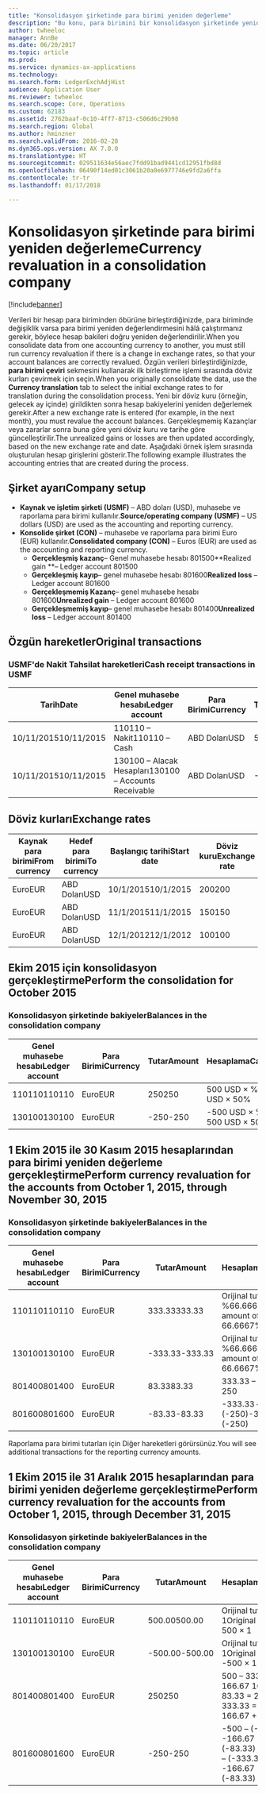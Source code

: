 ```yaml
---
title: "Konsolidasyon şirketinde para birimi yeniden değerleme"
description: "Bu konu, para birimini bir konsolidasyon şirketinde yeniden değerlemeyi açıklar."
author: twheeloc
manager: AnnBe
ms.date: 06/20/2017
ms.topic: article
ms.prod: 
ms.service: dynamics-ax-applications
ms.technology: 
ms.search.form: LedgerExchAdjHist
audience: Application User
ms.reviewer: twheeloc
ms.search.scope: Core, Operations
ms.custom: 62183
ms.assetid: 2762baaf-0c10-4ff7-8713-c506d6c29b98
ms.search.region: Global
ms.author: hminzner
ms.search.validFrom: 2016-02-28
ms.dyn365.ops.version: AX 7.0.0
ms.translationtype: HT
ms.sourcegitcommit: 029511634e56aec7fdd91bad9441cd12951fbd8d
ms.openlocfilehash: 06490f14ed01c3061b20a0e6977746e9fd2a6ffa
ms.contentlocale: tr-tr
ms.lasthandoff: 01/17/2018

---
```


# <a name="currency-revaluation-in-a-consolidation-company"></a><span data-ttu-id="52340-103">Konsolidasyon şirketinde para birimi yeniden değerleme</span><span class="sxs-lookup"><span data-stu-id="52340-103">Currency revaluation in a consolidation company</span></span>

[!include[banner](../includes/banner.md)]




<span data-ttu-id="52340-104">Verileri bir hesap para biriminden öbürüne birleştirdiğinizde, para biriminde değişiklik varsa para birimi yeniden değerlendirmesini hâlâ çalıştırmanız gerekir, böylece hesap bakileri doğru yeniden değerlendirilir.</span><span class="sxs-lookup"><span data-stu-id="52340-104">When you consolidate data from one accounting currency to another, you must still run currency revaluation if there is a change in exchange rates, so that your account balances  are correctly revalued.</span></span> <span data-ttu-id="52340-105">Özgün verileri birleştirdiğinizde, **para birimi çeviri** sekmesini kullanarak ilk birleştirme işlemi sırasında döviz kurları çevirmek için seçin.</span><span class="sxs-lookup"><span data-stu-id="52340-105">When you originally consolidate the data, use the **Currency translation** tab to select the initial exchange rates to for translation during the consolidation process.</span></span> <span data-ttu-id="52340-106">Yeni bir döviz kuru (örneğin, gelecek ay içinde) girildikten sonra hesap bakiyelerini yeniden değerlemek gerekir.</span><span class="sxs-lookup"><span data-stu-id="52340-106">After a new exchange rate is entered (for example, in the next month), you must revalue the account balances.</span></span> <span data-ttu-id="52340-107">Gerçekleşmemiş Kazançlar veya zararlar sonra buna göre yeni döviz kuru ve tarihe göre güncelleştirilir.</span><span class="sxs-lookup"><span data-stu-id="52340-107">The unrealized gains or losses are then updated accordingly, based on the new exchange rate and date.</span></span> <span data-ttu-id="52340-108">Aşağıdaki örnek işlem sırasında oluşturulan hesap girişlerini gösterir.</span><span class="sxs-lookup"><span data-stu-id="52340-108">The following example illustrates the accounting entries that are created during the process.</span></span>

## <a name="company-setup"></a><span data-ttu-id="52340-109">Şirket ayarı</span><span class="sxs-lookup"><span data-stu-id="52340-109">Company setup</span></span>
-   <span data-ttu-id="52340-110">**Kaynak ve işletim şirketi (USMF)** – ABD doları (USD), muhasebe ve raporlama para birimi kullanılır.</span><span class="sxs-lookup"><span data-stu-id="52340-110">**Source/operating company (USMF)** – US dollars (USD) are used as the accounting and reporting currency.</span></span>
-   <span data-ttu-id="52340-111">**Konsolide şirket (CON)** – muhasebe ve raporlama para birimi Euro (EUR) kullanılır.</span><span class="sxs-lookup"><span data-stu-id="52340-111">**Consolidated company (CON)** – Euros (EUR) are used as the accounting and reporting currency.</span></span>
    -   <span data-ttu-id="52340-112">**Gerçekleşmiş kazanç**– Genel muhasebe hesabı 801500</span><span class="sxs-lookup"><span data-stu-id="52340-112">**Realized gain **– Ledger account 801500</span></span>
    -   <span data-ttu-id="52340-113">**Gerçekleşmiş kayıp**– genel muhasebe hesabı 801600</span><span class="sxs-lookup"><span data-stu-id="52340-113">**Realized loss** – Ledger account 801600</span></span>
    -   <span data-ttu-id="52340-114">**Gerçekleşmemiş Kazanç**– genel muhasebe hesabı 801600</span><span class="sxs-lookup"><span data-stu-id="52340-114">**Unrealized gain** – Ledger account 801600</span></span>
    -   <span data-ttu-id="52340-115">**Gerçekleşmemiş kayıp**– genel muhasebe hesabı 801400</span><span class="sxs-lookup"><span data-stu-id="52340-115">**Unrealized loss** – Ledger account 801400</span></span>

## <a name="original-transactions"></a><span data-ttu-id="52340-116">Özgün hareketler</span><span class="sxs-lookup"><span data-stu-id="52340-116">Original transactions</span></span>
### <a name="cash-receipt-transactions-in-usmf"></a><span data-ttu-id="52340-117">USMF'de Nakit Tahsilat hareketleri</span><span class="sxs-lookup"><span data-stu-id="52340-117">Cash receipt transactions in USMF</span></span>

| <span data-ttu-id="52340-118">Tarih</span><span class="sxs-lookup"><span data-stu-id="52340-118">Date</span></span>       | <span data-ttu-id="52340-119">Genel muhasebe hesabı</span><span class="sxs-lookup"><span data-stu-id="52340-119">Ledger account</span></span>               | <span data-ttu-id="52340-120">Para Birimi</span><span class="sxs-lookup"><span data-stu-id="52340-120">Currency</span></span> | <span data-ttu-id="52340-121">Tutar</span><span class="sxs-lookup"><span data-stu-id="52340-121">Amount</span></span> |
|------------|------------------------------|----------|--------|
| <span data-ttu-id="52340-122">10/11/2015</span><span class="sxs-lookup"><span data-stu-id="52340-122">10/11/2015</span></span> | <span data-ttu-id="52340-123">110110 – Nakit</span><span class="sxs-lookup"><span data-stu-id="52340-123">110110 – Cash</span></span>                | <span data-ttu-id="52340-124">ABD Doları</span><span class="sxs-lookup"><span data-stu-id="52340-124">USD</span></span>      | <span data-ttu-id="52340-125">500</span><span class="sxs-lookup"><span data-stu-id="52340-125">500</span></span>    |
| <span data-ttu-id="52340-126">10/11/2015</span><span class="sxs-lookup"><span data-stu-id="52340-126">10/11/2015</span></span> | <span data-ttu-id="52340-127">130100 – Alacak Hesapları</span><span class="sxs-lookup"><span data-stu-id="52340-127">130100 – Accounts Receivable</span></span> | <span data-ttu-id="52340-128">ABD Doları</span><span class="sxs-lookup"><span data-stu-id="52340-128">USD</span></span>      | <span data-ttu-id="52340-129">-500</span><span class="sxs-lookup"><span data-stu-id="52340-129">-500</span></span>   |

## <a name="exchange-rates"></a><span data-ttu-id="52340-130">Döviz kurları</span><span class="sxs-lookup"><span data-stu-id="52340-130">Exchange rates</span></span>
| <span data-ttu-id="52340-131">Kaynak para birimi</span><span class="sxs-lookup"><span data-stu-id="52340-131">From currency</span></span> | <span data-ttu-id="52340-132">Hedef para birimi</span><span class="sxs-lookup"><span data-stu-id="52340-132">To currency</span></span> | <span data-ttu-id="52340-133">Başlangıç tarihi</span><span class="sxs-lookup"><span data-stu-id="52340-133">Start date</span></span> | <span data-ttu-id="52340-134">Döviz kuru</span><span class="sxs-lookup"><span data-stu-id="52340-134">Exchange rate</span></span> |
|---------------|-------------|------------|---------------|
| <span data-ttu-id="52340-135">Euro</span><span class="sxs-lookup"><span data-stu-id="52340-135">EUR</span></span>           | <span data-ttu-id="52340-136">ABD Doları</span><span class="sxs-lookup"><span data-stu-id="52340-136">USD</span></span>         | <span data-ttu-id="52340-137">10/1/2015</span><span class="sxs-lookup"><span data-stu-id="52340-137">10/1/2015</span></span>  | <span data-ttu-id="52340-138">200</span><span class="sxs-lookup"><span data-stu-id="52340-138">200</span></span>           |
| <span data-ttu-id="52340-139">Euro</span><span class="sxs-lookup"><span data-stu-id="52340-139">EUR</span></span>           | <span data-ttu-id="52340-140">ABD Doları</span><span class="sxs-lookup"><span data-stu-id="52340-140">USD</span></span>         | <span data-ttu-id="52340-141">11/1/2015</span><span class="sxs-lookup"><span data-stu-id="52340-141">11/1/2015</span></span>  | <span data-ttu-id="52340-142">150</span><span class="sxs-lookup"><span data-stu-id="52340-142">150</span></span>           |
| <span data-ttu-id="52340-143">Euro</span><span class="sxs-lookup"><span data-stu-id="52340-143">EUR</span></span>           | <span data-ttu-id="52340-144">ABD Doları</span><span class="sxs-lookup"><span data-stu-id="52340-144">USD</span></span>         | <span data-ttu-id="52340-145">12/1/2012</span><span class="sxs-lookup"><span data-stu-id="52340-145">12/1/2012</span></span>  | <span data-ttu-id="52340-146">100</span><span class="sxs-lookup"><span data-stu-id="52340-146">100</span></span>           |

## <a name="perform-the-consolidation-for-october-2015"></a><span data-ttu-id="52340-147">Ekim 2015 için konsolidasyon gerçekleştirme</span><span class="sxs-lookup"><span data-stu-id="52340-147">Perform the consolidation for October 2015</span></span>
### <a name="balances-in-the-consolidation-company"></a><span data-ttu-id="52340-148">Konsolidasyon şirketinde bakiyeler</span><span class="sxs-lookup"><span data-stu-id="52340-148">Balances in the consolidation company</span></span>

| <span data-ttu-id="52340-149">Genel muhasebe hesabı</span><span class="sxs-lookup"><span data-stu-id="52340-149">Ledger account</span></span> | <span data-ttu-id="52340-150">Para Birimi</span><span class="sxs-lookup"><span data-stu-id="52340-150">Currency</span></span> | <span data-ttu-id="52340-151">Tutar</span><span class="sxs-lookup"><span data-stu-id="52340-151">Amount</span></span> | <span data-ttu-id="52340-152">Hesaplama</span><span class="sxs-lookup"><span data-stu-id="52340-152">Calculation</span></span>    |
|----------------|----------|--------|----------------|
| <span data-ttu-id="52340-153">110110</span><span class="sxs-lookup"><span data-stu-id="52340-153">110110</span></span>         | <span data-ttu-id="52340-154">Euro</span><span class="sxs-lookup"><span data-stu-id="52340-154">EUR</span></span>      | <span data-ttu-id="52340-155">250</span><span class="sxs-lookup"><span data-stu-id="52340-155">250</span></span>    | <span data-ttu-id="52340-156">500 USD × %50</span><span class="sxs-lookup"><span data-stu-id="52340-156">500 USD × 50%</span></span>  |
| <span data-ttu-id="52340-157">130100</span><span class="sxs-lookup"><span data-stu-id="52340-157">130100</span></span>         | <span data-ttu-id="52340-158">Euro</span><span class="sxs-lookup"><span data-stu-id="52340-158">EUR</span></span>      | <span data-ttu-id="52340-159">-250</span><span class="sxs-lookup"><span data-stu-id="52340-159">-250</span></span>   | <span data-ttu-id="52340-160">-500 USD × %50</span><span class="sxs-lookup"><span data-stu-id="52340-160">-500 USD × 50%</span></span> |

## <a name="perform-currency-revaluation-for-the-accounts-from-october-1-2015-through-november-30-2015"></a><span data-ttu-id="52340-161">1 Ekim 2015 ile 30 Kasım 2015 hesaplarından para birimi yeniden değerleme gerçekleştirme</span><span class="sxs-lookup"><span data-stu-id="52340-161">Perform currency revaluation for the accounts from October 1, 2015, through November 30, 2015</span></span>
### <a name="balances-in-the-consolidation-company"></a><span data-ttu-id="52340-162">Konsolidasyon şirketinde bakiyeler</span><span class="sxs-lookup"><span data-stu-id="52340-162">Balances in the consolidation company</span></span>

| <span data-ttu-id="52340-163">Genel muhasebe hesabı</span><span class="sxs-lookup"><span data-stu-id="52340-163">Ledger account</span></span> | <span data-ttu-id="52340-164">Para Birimi</span><span class="sxs-lookup"><span data-stu-id="52340-164">Currency</span></span> | <span data-ttu-id="52340-165">Tutar</span><span class="sxs-lookup"><span data-stu-id="52340-165">Amount</span></span>  | <span data-ttu-id="52340-166">Hesaplama</span><span class="sxs-lookup"><span data-stu-id="52340-166">Calculation</span></span>                        |
|----------------|----------|---------|------------------------------------|
| <span data-ttu-id="52340-167">110110</span><span class="sxs-lookup"><span data-stu-id="52340-167">110110</span></span>         | <span data-ttu-id="52340-168">Euro</span><span class="sxs-lookup"><span data-stu-id="52340-168">EUR</span></span>      | <span data-ttu-id="52340-169">333.33</span><span class="sxs-lookup"><span data-stu-id="52340-169">333.33</span></span>  | <span data-ttu-id="52340-170">Orijinal tutar 500 × %66.6667</span><span class="sxs-lookup"><span data-stu-id="52340-170">Original amount of 500 × 66.6667%</span></span>  |
| <span data-ttu-id="52340-171">130100</span><span class="sxs-lookup"><span data-stu-id="52340-171">130100</span></span>         | <span data-ttu-id="52340-172">Euro</span><span class="sxs-lookup"><span data-stu-id="52340-172">EUR</span></span>      | <span data-ttu-id="52340-173">-333.33</span><span class="sxs-lookup"><span data-stu-id="52340-173">-333.33</span></span> | <span data-ttu-id="52340-174">Orijinal tutar -500 × %66.6667</span><span class="sxs-lookup"><span data-stu-id="52340-174">Original amount of -500 × 66.6667%</span></span> |
| <span data-ttu-id="52340-175">801400</span><span class="sxs-lookup"><span data-stu-id="52340-175">801400</span></span>         | <span data-ttu-id="52340-176">Euro</span><span class="sxs-lookup"><span data-stu-id="52340-176">EUR</span></span>      | <span data-ttu-id="52340-177">83.33</span><span class="sxs-lookup"><span data-stu-id="52340-177">83.33</span></span>   | <span data-ttu-id="52340-178">333.33 – 250</span><span class="sxs-lookup"><span data-stu-id="52340-178">333.33 – 250</span></span>                       |
| <span data-ttu-id="52340-179">801600</span><span class="sxs-lookup"><span data-stu-id="52340-179">801600</span></span>         | <span data-ttu-id="52340-180">Euro</span><span class="sxs-lookup"><span data-stu-id="52340-180">EUR</span></span>      | <span data-ttu-id="52340-181">-83.33</span><span class="sxs-lookup"><span data-stu-id="52340-181">-83.33</span></span>  | <span data-ttu-id="52340-182">-333.33 – (-250)</span><span class="sxs-lookup"><span data-stu-id="52340-182">-333.33 – (-250)</span></span>                   |

<span data-ttu-id="52340-183">Raporlama para birimi tutarları için Diğer hareketleri görürsünüz.</span><span class="sxs-lookup"><span data-stu-id="52340-183">You will see additional transactions for the reporting currency amounts.</span></span>

## <a name="perform-currency-revaluation-for-the-accounts-from-october-1-2015-through-december-31-2015"></a><span data-ttu-id="52340-184">1 Ekim 2015 ile 31 Aralık 2015 hesaplarından para birimi yeniden değerleme gerçekleştirme</span><span class="sxs-lookup"><span data-stu-id="52340-184">Perform currency revaluation for the accounts from October 1, 2015, through December 31, 2015</span></span>
### <a name="balances-in-the-consolidation-company"></a><span data-ttu-id="52340-185">Konsolidasyon şirketinde bakiyeler</span><span class="sxs-lookup"><span data-stu-id="52340-185">Balances in the consolidation company</span></span>

| <span data-ttu-id="52340-186">Genel muhasebe hesabı</span><span class="sxs-lookup"><span data-stu-id="52340-186">Ledger account</span></span> | <span data-ttu-id="52340-187">Para Birimi</span><span class="sxs-lookup"><span data-stu-id="52340-187">Currency</span></span> | <span data-ttu-id="52340-188">Tutar</span><span class="sxs-lookup"><span data-stu-id="52340-188">Amount</span></span>  | <span data-ttu-id="52340-189">Hesaplama</span><span class="sxs-lookup"><span data-stu-id="52340-189">Calculation</span></span>                                          |
|----------------|----------|---------|------------------------------------------------------|
| <span data-ttu-id="52340-190">110110</span><span class="sxs-lookup"><span data-stu-id="52340-190">110110</span></span>         | <span data-ttu-id="52340-191">Euro</span><span class="sxs-lookup"><span data-stu-id="52340-191">EUR</span></span>      | <span data-ttu-id="52340-192">500.00</span><span class="sxs-lookup"><span data-stu-id="52340-192">500.00</span></span>  | <span data-ttu-id="52340-193">Orijinal tutar of 500 × 1</span><span class="sxs-lookup"><span data-stu-id="52340-193">Original amount of 500 × 1</span></span>                           |
| <span data-ttu-id="52340-194">130100</span><span class="sxs-lookup"><span data-stu-id="52340-194">130100</span></span>         | <span data-ttu-id="52340-195">Euro</span><span class="sxs-lookup"><span data-stu-id="52340-195">EUR</span></span>      | <span data-ttu-id="52340-196">-500.00</span><span class="sxs-lookup"><span data-stu-id="52340-196">-500.00</span></span> | <span data-ttu-id="52340-197">Orijinal tutar -500 × 1</span><span class="sxs-lookup"><span data-stu-id="52340-197">Original amount of -500 × 1</span></span>                          |
| <span data-ttu-id="52340-198">801400</span><span class="sxs-lookup"><span data-stu-id="52340-198">801400</span></span>         | <span data-ttu-id="52340-199">Euro</span><span class="sxs-lookup"><span data-stu-id="52340-199">EUR</span></span>      | <span data-ttu-id="52340-200">250</span><span class="sxs-lookup"><span data-stu-id="52340-200">250</span></span>     | <span data-ttu-id="52340-201">500 – 333.33 = 166.67 166.67 + 83.33 = 250</span><span class="sxs-lookup"><span data-stu-id="52340-201">500 – 333.33 = 166.67 166.67 + 83.33 = 250</span></span>           |
| <span data-ttu-id="52340-202">801600</span><span class="sxs-lookup"><span data-stu-id="52340-202">801600</span></span>         | <span data-ttu-id="52340-203">Euro</span><span class="sxs-lookup"><span data-stu-id="52340-203">EUR</span></span>      | <span data-ttu-id="52340-204">-250</span><span class="sxs-lookup"><span data-stu-id="52340-204">-250</span></span>    | <span data-ttu-id="52340-205">-500 – (-333.33) = -166.67 -166.67 + (-83.33) = -250</span><span class="sxs-lookup"><span data-stu-id="52340-205">-500 – (-333.33) = -166.67 -166.67 + (-83.33) = -250</span></span> |






